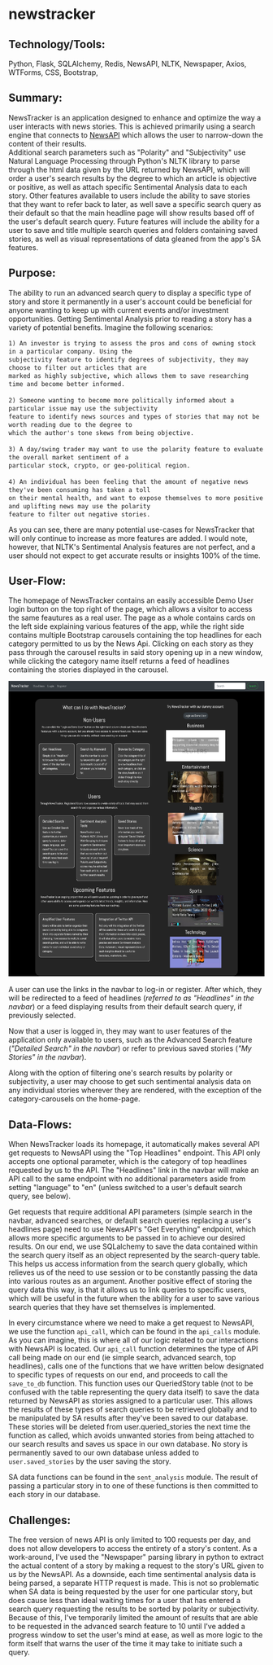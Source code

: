 # newstracker

## Technology/Tools: 
Python, Flask, SQLAlchemy, Redis, NewsAPI, NLTK, Newspaper, Axios, WTForms, CSS, Bootstrap,


## Summary: 
  NewsTracker is an application designed to enhance and optimize the way a user interacts with news stories. 
  This is achieved primarily using a search engine that connects to [NewsAPI](https://newsapi.org/) which allows the user to narrow-down the content of their results.  
  Additional search parameters such as "Polarity" and "Subjectivity" use Natural Language Processing through Python's NLTK library to parse through 
  the html data given by the URL returned by NewsAPI, which will order a user's search results by the degree to which an article is objective or positive, 
  as well as attach specific Sentimental Analysis data to each story.
  Other features available to users include the ability to save stories that they want to refer back to later, as well save a specific search query as their 
  default so that the main headline page will show results based off of the user's default search query. Future features will include the ability for a user
  to save and title multiple search queries and folders containing saved stories, as well as visual representations of data gleaned from the app's SA features. 


## Purpose: 
  The ability to run an advanced search query to display a specific type of story and store it permanently in a user's account could be beneficial for 
  anyone wanting to keep up with current events and/or investment opportunities. Getting Sentimental Analysis prior to reading a story has a variety of potential 
  benefits. Imagine the following scenarios:

    1) An investor is trying to assess the pros and cons of owning stock in a particular company. Using the
    subjectivity feature to identify degrees of subjectivity, they may choose to filter out articles that are
    marked as highly subjective, which allows them to save researching time and become better informed.

    2) Someone wanting to become more politically informed about a particular issue may use the subjectivity 
    feature to identify news sources and types of stories that may not be worth reading due to the degree to
    which the author's tone skews from being objective. 

    3) A day/swing trader may want to use the polarity feature to evaluate the overall market sentiment of a
    particular stock, crypto, or geo-political region. 

    4) An individual has been feeling that the amount of negative news they've been consuming has taken a toll
    on their mental health, and want to expose themselves to more positive and uplifting news may use the polarity 
    feature to filter out negative stories. 

  As you can see, there are many potential use-cases for NewsTracker that will only continue to increase as more features are added. I would note, however, 
  that NLTK's Sentimental Analysis features are not perfect, and a user should not expect to get accurate results or insights 100% of the time. 


## User-Flow: 
  The homepage of NewsTracker contains an easily accessible Demo User login button on the top right of the page, which allows a visitor to access the same feautures as a real user. The page as a whole contains cards on the left side explaining various features of the app,
  while the right side contains multiple Bootstrap carousels
  containing the top headlines for each category permitted to us by the News Api.  Clicking on each story as they pass through the carousel results 
  in said story opening up in a new window, while clicking the category name itself returns a feed of headlines containing the stories displayed in the carousel.  
  
  ![Homepage](static/photos/user_flows/homepage2.png)
  
  A user can use the links in the navbar to log-in or register. After which, they will be redirected to a feed of headlines (*referred to as "Headlines" in the navbar*)
  or a feed displaying results from their default search query, if previously selected. 
  
  Now that a user is logged in, they may want to user features of the application only available to users, such as the Advanced Search feature (*"Detailed Search" in 
  the navbar*) or refer to previous saved stories (*"My Stories" in the navbar*).
  
  Along with the option of filtering one's search results by polarity or subjectivity, a user may choose to get such sentimental analysis data on any individual stories
  wherever they are rendered, with the exception of the category-carousels on the home-page. 
 
## Data-Flows: 
  When NewsTracker loads its homepage, it automatically makes several API get requests to NewsAPI using the "Top Headlines" endpoint. This API only accepts one
  optional parameter, which is the category of top headlines requested by us to the API. The "Headlines" link in the navbar will make an API call to the same endpoint with no
  additional parameters aside from setting "language" to "en" (unless switched to a user's default search query, see below).
  
  Get requests that require additional API parameters (simple search in the navbar, advanced searches, or default search queries replacing a user's headlines page) need to use
  NewsAPI's "Get Everything" endpoint, which allows more specific arguments to be passed in to achieve our desired results. On our end, we use SQLalchemy to save the data contained
  within the search query itself as an object represented by the search-query table. This helps us access information from the search query globally, which relieves us of the need to use
  session or to be constantly passing the data into various routes as an argument. Another positive effect of storing the query data this way, is that it allows us to link queries
  to specific users, which will be useful in the future when the ability for a user to save various search queries that they have set themselves is implemented. 
  
  In every circumstance where we need to make a get request to NewsAPI, we use the function `api_call`, which can be found in the `api_calls` module. As you can imagine,
  this is where all of our logic related to our interactions with NewsAPI is located. Our `api_call` function determines the type of API call being made on our end (ie simple search,
  advanced search, top headlines), calls one of the functions that we have written below designated to specific types of requests on our end, and proceeds to call the 
  `save_to_db` function. This function uses our QueriedStory table (not to be confused with the table representing the query data itself) to save the data returned by NewsAPI as stories
  assigned to a particular user. This allows the results of these types of search queries to be retrieved globally and to be manipulated by SA results after they've been saved to our database. 
  These stories will be deleted from user.queried_stories the next time the function as called, which avoids unwanted stories from being attached to our 
  search results and saves us space in our own database. No story is permanently saved to our own database unless added to `user.saved_stories` by the user saving the story.
  
  SA data functions can be found in the `sent_analysis` module. The result of passing a particular story in to one of these functions is then committed to each story in our database.
  
  
## Challenges: 
  The free version of news API is only limited to 100 requests per day, and does not allow developers to access the entirety of a story's content. As a work-around, I've used the "Newspaper"
  parsing library in python to extract the actual content of a story by making a request to the story's URL given to us by the NewsAPI. As a downside, each time sentimental analysis data
  is being parsed, a separate HTTP request is made. This is not so problematic when SA data is being requested by the user for one particular story, but does cause less than ideal waiting
  times for a user that has entered a search query requesting the results to be sorted by polarity or subjectivity. Because of this, I've temporarily limited the amount of results that are able to be
  requested in the advanced search feature to 10 until I've added a progress window to set the user's mind at ease, as well as more logic to the form itself that warns the user of the time it may
  take to initiate such a query.
  
  
  
